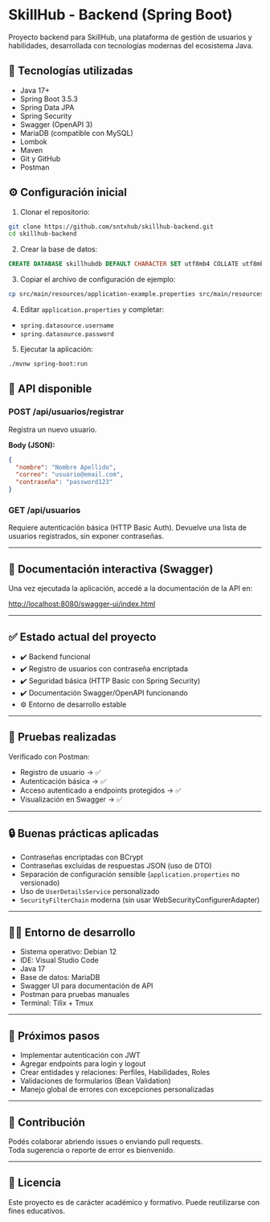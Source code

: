 # SkillHub - Backend (Spring Boot)

Proyecto backend para SkillHub, una plataforma de gestión de usuarios y habilidades, desarrollada con tecnologías modernas del ecosistema Java.

## 🚀 Tecnologías utilizadas

- Java 17+
- Spring Boot 3.5.3
- Spring Data JPA
- Spring Security
- Swagger (OpenAPI 3)
- MariaDB (compatible con MySQL)
- Lombok
- Maven
- Git y GitHub
- Postman

## ⚙️ Configuración inicial

1. Clonar el repositorio:

```bash
git clone https://github.com/sntxhub/skillhub-backend.git
cd skillhub-backend
```

2. Crear la base de datos:

```sql
CREATE DATABASE skillhubdb DEFAULT CHARACTER SET utf8mb4 COLLATE utf8mb4_unicode_ci;
```

3. Copiar el archivo de configuración de ejemplo:

```bash
cp src/main/resources/application-example.properties src/main/resources/application.properties
```

4. Editar `application.properties` y completar:

- `spring.datasource.username`
- `spring.datasource.password`

5. Ejecutar la aplicación:

```bash
./mvnw spring-boot:run
```

## 📮 API disponible

### POST /api/usuarios/registrar

Registra un nuevo usuario.

**Body (JSON):**

```json
{
  "nombre": "Nombre Apellido",
  "correo": "usuario@email.com",
  "contraseña": "password123"
}
```

### GET /api/usuarios

Requiere autenticación básica (HTTP Basic Auth). Devuelve una lista de usuarios registrados, sin exponer contraseñas.

---

## 🧭 Documentación interactiva (Swagger)

Una vez ejecutada la aplicación, accedé a la documentación de la API en:

[http://localhost:8080/swagger-ui/index.html](http://localhost:8080/swagger-ui/index.html)

---

## ✅ Estado actual del proyecto

- ✔️ Backend funcional
- ✔️ Registro de usuarios con contraseña encriptada
- ✔️ Seguridad básica (HTTP Basic con Spring Security)
- ✔️ Documentación Swagger/OpenAPI funcionando
- ⚙️ Entorno de desarrollo estable

---

## 🧪 Pruebas realizadas

Verificado con Postman:

- Registro de usuario → ✅
- Autenticación básica → ✅
- Acceso autenticado a endpoints protegidos → ✅
- Visualización en Swagger → ✅

---

## 🔒 Buenas prácticas aplicadas

- Contraseñas encriptadas con BCrypt
- Contraseñas excluidas de respuestas JSON (uso de DTO)
- Separación de configuración sensible (`application.properties` no versionado)
- Uso de `UserDetailsService` personalizado
- `SecurityFilterChain` moderna (sin usar WebSecurityConfigurerAdapter)

---

## 🧑‍💻 Entorno de desarrollo

- Sistema operativo: Debian 12
- IDE: Visual Studio Code
- Java 17
- Base de datos: MariaDB
- Swagger UI para documentación de API
- Postman para pruebas manuales
- Terminal: Tilix + Tmux

---

## 📌 Próximos pasos

- Implementar autenticación con JWT
- Agregar endpoints para login y logout
- Crear entidades y relaciones: Perfiles, Habilidades, Roles
- Validaciones de formularios (Bean Validation)
- Manejo global de errores con excepciones personalizadas

---

## 🤝 Contribución

Podés colaborar abriendo issues o enviando pull requests.  
Toda sugerencia o reporte de error es bienvenido.

---

## 📄 Licencia

Este proyecto es de carácter académico y formativo. Puede reutilizarse con fines educativos.

